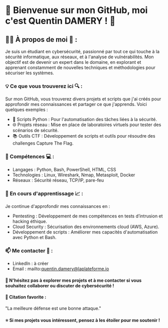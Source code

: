 # 👋 Bienvenue sur mon GitHub, moi c'est Quentin DAMERY ! 👋

## 👨‍💻 À propos de moi 👀 :
Je suis un étudiant en cybersécurité, passionné par tout ce qui touche à la sécurité informatique, aux réseaux, et à l'analyse de vulnérabilités. Mon objectif est de devenir un expert dans le domaine, en explorant et apprenant constamment de nouvelles techniques et méthodologies pour sécuriser les systèmes.

### 💡 Ce que vous trouverez ici 🔍 :
Sur mon GitHub, vous trouverez divers projets et scripts que j'ai créés pour approfondir mes connaissances et partager ce que j'apprends. Voici quelques exemples :
- 📂 Scripts Python : Pour l'automatisation des tâches liées à la sécurité.
- 🌐 Projets réseau : Mise en place de laboratoires virtuels pour tester des scénarios de sécurité.
- 📚 Outils CTF : Développement de scripts et outils pour résoudre des challenges Capture The Flag.

### 🚀 Compétences 💻 :
- Langages : Python, Bash, PowerShell, HTML, CSS
- Technologies : Linux, Wireshark, Nmap, Metasploit, Docker
- Réseaux : Sécurité réseau, TCP/IP, pare-feu
      
### 🌱 En cours d'apprentissage 📈 :
Je continue d'approfondir mes connaissances en :
- Pentesting : Développement de mes compétences en tests d’intrusion et hacking éthique.
- Cloud Security : Sécurisation des environnements cloud (AWS, Azure).
- Développement de scripts : Améliorer mes capacités d'automatisation avec Python et Bash.
      
### 📫 Me contacter 🔗 :
- LinkedIn : à créer
- Email : mailto:quentin.damery@laplateforme.io
      
#### 💬 N'hésitez pas à explorer mes projets et à me contacter si vous souhaitez collaborer ou discuter de cybersécurité !

#### 📜 Citation favorite :
"La meilleure défense est une bonne attaque."

#### ⭐️ Si mes projets vous intéressent, pensez à les étoiler pour me soutenir !

